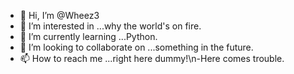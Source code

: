 - 👋 Hi, I’m @Wheez3
- 👀 I’m interested in ...why the world's on fire.
- 🌱 I’m currently learning ...Python.
- 💞️ I’m looking to collaborate on ...something in the future.
- 📫 How to reach me ...right here dummy!\n-Here comes trouble.
